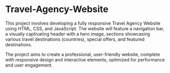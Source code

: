 # Travel-Agency-Website

This project involves developing a fully responsive Travel Agency Website using 
HTML, CSS, and JavaScript. The website will feature a navigation bar, a visually 
captivating header with a hero image, sections showcasing various travel 
destinations (countries), special offers, and featured destinations.

The project aims to create a professional, user-friendly website, complete with 
responsive design and interactive elements, optimized for performance and user 
engagement.
